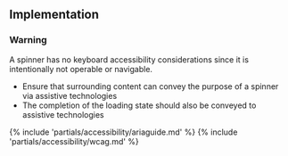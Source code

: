 ## Implementation

<rh-alert state="warning">
  <h3 slot="header">Warning</h3>
  <p>A spinner has no keyboard accessibility considerations since it is intentionally not operable or navigable.</p>
</rh-alert>

- Ensure that surrounding content can convey the purpose of a spinner via assistive technologies
- The completion of the loading state should also be conveyed to assistive technologies

{% include 'partials/accessibility/ariaguide.md' %}
{% include 'partials/accessibility/wcag.md' %}
